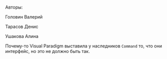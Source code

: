 Авторы: 

Головин Валерий

Тарасов Денис

Ушакова Алина

Почему-то Visual Paradigm выставила у наследников `Command` то, что они интерфейс, но это не должно быть так.
